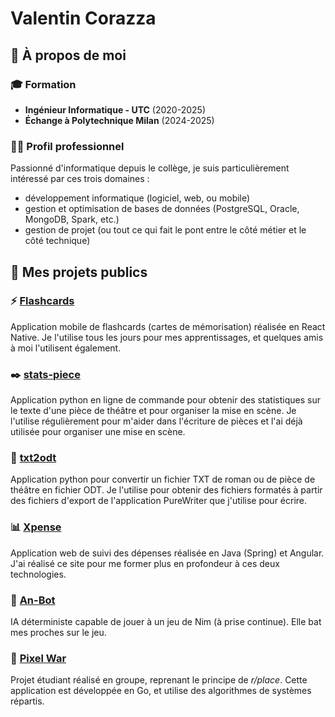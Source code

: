 # Valentin Corazza

## 🙋 À propos de moi

### 🎓 Formation

- **Ingénieur Informatique - UTC** (2020-2025)
- **Échange à Polytechnique Milan** (2024-2025)

### 🧑‍💻 Profil professionnel

Passionné d'informatique depuis le collège, je suis particulièrement intéressé par ces trois domaines :
- développement informatique (logiciel, web, ou mobile)
- gestion et optimisation de bases de données (PostgreSQL, Oracle, MongoDB, Spark, etc.)
- gestion de projet (ou tout ce qui fait le pont entre le côté métier et le côté technique)

## 📂 Mes projets publics

### ⚡ [Flashcards](https://github.com/valooozz/flashcards)

Application mobile de flashcards (cartes de mémorisation) réalisée en React Native.
Je l'utilise tous les jours pour mes apprentissages, et quelques amis à moi l'utilisent également.

### ✒️ [stats-piece](https://github.com/valooozz/stats-piece)

Application python en ligne de commande pour obtenir des statistiques sur le texte d'une pièce de théâtre et pour organiser la mise en scène.
Je l'utilise régulièrement pour m'aider dans l'écriture de pièces et l'ai déjà utilisée pour organiser une mise en scène.

### 📖 [txt2odt](https://github.com/valooozz/txt2odt)

Application python pour convertir un fichier TXT de roman ou de pièce de théâtre en fichier ODT.
Je l'utilise pour obtenir des fichiers formatés à partir des fichiers d'export de l'application PureWriter que j'utilise pour écrire.

### 📊 [Xpense](https://github.com/valooozz/xpense)

Application web de suivi des dépenses réalisée en Java (Spring) et Angular.
J'ai réalisé ce site pour me former plus en profondeur à ces deux technologies.

### 🐍 [An-Bot](https://github.com/valooozz/an-bot)

IA déterministe capable de jouer à un jeu de Nim (à prise continue).
Elle bat mes proches sur le jeu.

### 🏁 [Pixel War](https://github.com/valooozz/utc-sr05-pixel-war)

Projet étudiant réalisé en groupe, reprenant le principe de *r/place*.
Cette application est développée en Go, et utilise des algorithmes de systèmes répartis.
